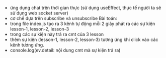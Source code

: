 - ứng dụng chat trên thời gian thực (sử dụng useEffect, thực tế người ta sẽ sử dụng web socket server)
- cơ chế dựa trên subscribe và unsubscribe
  Bài toán:
- trong file index.js tạo ra 3 kênh tự động mỗi 2 giây phát ra các sự kiện lesson-1, lesson-2, lesson-3
- trong các sự kiện này trả ra cmt của 3 lesson
- thêm sự kiện (lesson-1, lesson-2, lesson-3) tương ứng khi click vào các kênh tương ứng.
- console.log(ev.detail: nội dung cmt mà sự kiện trả ra)
